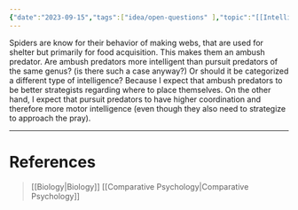```yaml
---
{"date":"2023-09-15","tags":["idea/open-questions" ],"topic":"[[Intelligence]]","publish":true,"PassFrontmatter":true}
---
```


Spiders are know for their behavior of making webs, that are used for shelter but primarily for food acquisition. This makes them an ambush predator. Are ambush predators more intelligent than pursuit predators of the same genus? (is there such a case anyway?) Or should it be categorized a different type of intelligence? Because I expect that ambush predators to be better strategists regarding where to place themselves. On the other hand, I expect that pursuit predators to have higher coordination and therefore more motor intelligence (even though they also need to strategize to approach the pray).

---
# References
>[[Biology\|Biology]]
>[[Comparative Psychology\|Comparative Psychology]]
